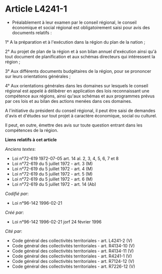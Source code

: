 # Article L4241-1

- Préalablement à leur examen par le conseil régional, le conseil économique et social régional est obligatoirement saisi
pour avis des documents relatifs :

1° A la préparation et à l'exécution dans la région du plan de la nation ;

2° Au projet de plan de la région et à son bilan annuel d'exécution ainsi qu'à tout document de planification et aux schémas
directeurs qui intéressent la région ;

3° Aux différents documents budgétaires de la région, pour se prononcer sur leurs orientations générales ;

4° Aux orientations générales dans les domaines sur lesquels le conseil régional est appelé à délibérer en application des
lois reconnaissant une compétence aux régions, ainsi qu'aux schémas et aux programmes prévus par ces lois et au bilan des
actions menées dans ces domaines.

A l'initiative du président du conseil régional, il peut être saisi de demandes d'avis et d'études sur tout projet à
caractère économique, social ou culturel.

Il peut, en outre, émettre des avis sur toute question entrant dans les compétences de la région.

**Liens relatifs à cet article**

_Anciens textes_:

  - Loi n°72-619 1972-07-05 art. 14 al. 2, 3, 4, 5, 6, 7 et 8
  - Loi n°72-619 du 5 juillet 1972 - art. 3 (M)
  - Loi n°72-619 du 5 juillet 1972 - art. 4 (M)
  - Loi n°72-619 du 5 juillet 1972 - art. 5 (M)
  - Loi n°72-619 du 5 juillet 1972 - art. 6 (M)
  - Loi n°72-619 du 5 juillet 1972 - art. 14 (Ab)

_Codifié par_:

  - Loi n°96-142 1996-02-21

_Créé par_:

  - Loi n°96-142 1996-02-21 jorf 24 février 1996

_Cité par_:

  - Code général des collectivités territoriales - art. L4241-2 (V)
  - Code général des collectivités territoriales - art. R4134-10 (V)
  - Code général des collectivités territoriales - art. R4134-11 (V)
  - Code général des collectivités territoriales - art. R4241-1 (V)
  - Code général des collectivités territoriales - art. R7124-12 (V)
  - Code général des collectivités territoriales - art. R7226-12 (V)
